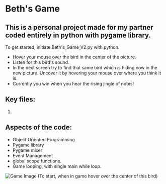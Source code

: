 # Beth's Game

## This is a personal project made for my partner coded entirely in python with pygame library. 

To get started, initiate Beth's_Game_V2.py with python.

- Hover your mouse over the bird in the center of the picture.
- Listen for this bird's sound.
- In the next screen try to find that same bird which is hiding now in the new picture. Uncover it by hovering your mouse over where you think it is.
- Currently you win when you hear the rising jingle of notes!

## Key files:
1. 

 ## Aspects of the code:
- Object Oriented Programming
- Pygame library
- Pygame mixer
- Event Management 
- global scope functions.
- Game looping, with single main while loop.

![Game Image](/image_files/Blackbird.jpg)
(To start, when in game hover over the center of this bird)
